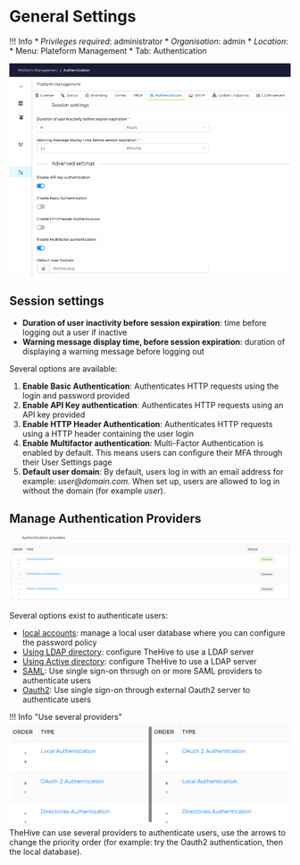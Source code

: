 # General Settings

!!! Info
    * _Privileges required_: administrator
    * _Organisation_: admin
    * _Location_: 
        * Menu: Plateform Management
        * Tab: Authentication

![](images/administrator-authentication-view.png)


## Session settings

* **Duration of user inactivity before session expiration**: time before logging out a user if inactive
* **Warning message display time, before session expiration**: duration of displaying a warning message before logging out 

Several options are available:

1. **Enable Basic Authentication**: Authenticates HTTP requests using the login and password provided
2. **Enable API Key authentication**: Authenticates HTTP requests using an API key provided
3. **Enable HTTP Header Authentication**: Authenticates HTTP requests using a HTTP header containing the user login
4. **Enable Multifactor authentication**: Multi-Factor Authentication is enabled by default. This means users can configure their MFA through their User Settings page
5. **Default user domain**: By default, users log in with an email address for example: _user@domain.com_. When set up, users are allowed to log in without the domain (for example _user_).


## Manage Authentication Providers
![](images/authentication-providers-list.png)

Several options exist to authenticate users: 

- [local accounts](local.md): manage a local user database where you can configure the password policy
- [Using LDAP directory](ldap.md): configure TheHive to use a LDAP server 
- [Using Active directory](ad.md): configure TheHive to use a LDAP server
- [SAML](saml.md): Use single sign-on through on or more SAML providers to authenticate users
- [Oauth2](oauth2.md): Use single sign-on through external Oauth2 server to authenticate users

!!! Info "Use several providers"
    ![](images/authentication-proviers-order.png)
    TheHive can use several providers to authenticate users, use the arrows to change the priority order (for example: try the Oauth2 authentication, then the local database).